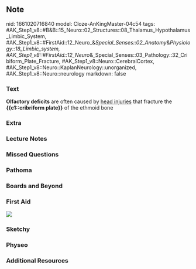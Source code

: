 ## Note
nid: 1661020716840
model: Cloze-AnKingMaster-04c54
tags: #AK_Step1_v8::#B&B::15_Neuro::02_Structures::08_Thalamus_Hypothalamus_Limbic_System, #AK_Step1_v8::#FirstAid::12_Neuro_&_Special_Senses::02_Anatomy_&_Physiology::18_Limbic_system, #AK_Step1_v8::#FirstAid::12_Neuro_&_Special_Senses::03_Pathology::32_Cribiform_Plate_Fracture, #AK_Step1_v8::Neuro::CerebralCortex, #AK_Step1_v8::Neuro::KaplanNeurology::unorganized, #AK_Step1_v8::Neuro::neurology
markdown: false

### Text
<div>
  <b>Olfactory deficits</b> are often caused by <u>head
  injuries</u> that fracture the <b>{{c1::cribriform plate}}</b> of
  the ethmoid bone
</div>

### Extra


### Lecture Notes


### Missed Questions


### Pathoma


### Boards and Beyond


### First Aid
<img src="tmpHJY_CY.png">

### Sketchy


### Physeo


### Additional Resources

